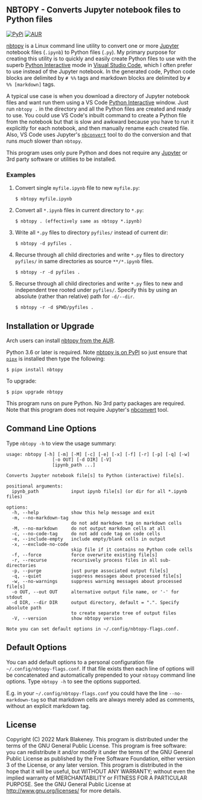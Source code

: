 ## NBTOPY - Converts Jupyter notebook files to Python files
[![PyPi](https://img.shields.io/pypi/v/nbtopy)](https://pypi.org/project/nbtopy/)
[![AUR](https://img.shields.io/aur/version/nbtopy)](https://aur.archlinux.org/packages/nbtopy/)

[nbtopy](http://github.com/bulletmark/nbtopy) is a Linux command line
utility to convert one or more [Jupyter](https://jupyter.org/) notebook
files (`.ipynb`) to Python files (`.py`). My primary purpose for
creating this utility is to quickly and easily create Python files to
use with the superb [Python
Interactive](https://code.visualstudio.com/docs/python/jupyter-support-py)
mode in [Visual Studio Code](https://code.visualstudio.com/), which I
often prefer to use instead of the Jupyter notebook. In the generated
code, Python code blocks are delimited by `# %%` tags and markdown
blocks are delimited by `# %% [markdown]` tags.

A typical use case is when you download a directory of Jupyter notebook
files and want run them using a VS Code [Python
Interactive](https://code.visualstudio.com/docs/python/jupyter-support-py)
window. Just run `nbtopy .` in the directory and all the Python files
are created and ready to use. You could use VS Code's inbuilt command to
create a Python file from the notebook but that is slow and awkward
because you have to run it explicitly for each notebook, and then
manually rename each created file. Also, VS Code uses Jupyter's
[`nbconvert`](https://nbconvert.readthedocs.io/) tool to do the
conversion and that runs *much* slower than `nbtopy`.

This program uses only pure Python and does not require any
[Jupyter](https://jupyter.org/) or 3rd party software or utilities to be
installed.

### Examples

1. Convert single `myfile.ipynb` file to new `myfile.py`:

    ```
    $ nbtopy myfile.ipynb
    ```

2. Convert all `*.ipynb` files in current directory to `*.py`:

    ```
    $ nbtopy . (effectively same as nbtopy *.ipynb)
    ```

3. Write all `*.py` files to directory `pyfiles/` instead of current dir:

    ```
    $ nbtopy -d pyfiles .
    ```

4. Recurse through all child directories and write `*.py` files to
   directory `pyfiles/` in same directories as source `**/*.ipynb`
   files.

    ```
    $ nbtopy -r -d pyfiles .
    ```

5. Recurse through all child directories and write `*.py` files to new
   and independent tree rooted under `pyfiles/`. Specify this by using
   an absolute (rather than relative) path for `-d/--dir`.

    ```
    $ nbtopy -r -d $PWD/pyfiles .
    ```

## Installation or Upgrade

Arch users can install [nbtopy from the
AUR](https://aur.archlinux.org/packages/nbtopy/).

Python 3.6 or later is required. Note [nbtopy is on
PyPI](https://pypi.org/project/nbtopy/) so just ensure that
[`pipx`](https://pypa.github.io/pipx/) is installed then type the
following:

```
$ pipx install nbtopy
```

To upgrade:

```
$ pipx upgrade nbtopy
```

This program runs on pure Python. No 3rd party packages are required.
Note that this program does not require Jupyter's
[nbconvert](https://nbconvert.readthedocs.io/) tool.

## Command Line Options

Type `nbtopy -h` to view the usage summary:

```
usage: nbtopy [-h] [-m] [-M] [-c] [-e] [-x] [-f] [-r] [-p] [-q] [-w]
                 [-o OUT] [-d DIR] [-V]
                 [ipynb_path ...]

Converts Jupyter notebook file[s] to Python (interactive) file[s].

positional arguments:
  ipynb_path            input ipynb file[s] (or dir for all *.ipynb files)

options:
  -h, --help            show this help message and exit
  -m, --no-markdown-tag
                        do not add markdown tag on markdown cells
  -M, --no-markdown     do not output markdown cells at all
  -c, --no-code-tag     do not add code tag on code cells
  -e, --include-empty   include empty/blank cells in output
  -x, --exclude-no-code
                        skip file if it contains no Python code cells
  -f, --force           force overwrite existing file[s]
  -r, --recurse         recursively process files in all sub-directories
  -p, --purge           just purge associated output file[s]
  -q, --quiet           suppress messages about processed file[s]
  -w, --no-warnings     suppress warning messages about processed file[s]
  -o OUT, --out OUT     alternative output file name, or '-' for stdout
  -d DIR, --dir DIR     output directory, default = ".". Specify absolute path
                        to create separate tree of output files
  -V, --version         show nbtopy version

Note you can set default options in ~/.config/nbtopy-flags.conf.
```

## Default Options

You can add default options to a personal configuration file
`~/.config/nbtopy-flags.conf`. If that file exists then each line of
options will be concatenated and automatically prepended to your
`nbtopy` command line options. Type `nbtopy -h` to see the options
supported.

E.g. in your `~/.config/nbtopy-flags.conf` you could have the line
`--no-markdown-tag` so that markdown cells are always merely aded as
comments, without an explicit markdown tag.

## License

Copyright (C) 2022 Mark Blakeney. This program is distributed under the
terms of the GNU General Public License. This program is free software:
you can redistribute it and/or modify it under the terms of the GNU
General Public License as published by the Free Software Foundation,
either version 3 of the License, or any later version. This program is
distributed in the hope that it will be useful, but WITHOUT ANY
WARRANTY; without even the implied warranty of MERCHANTABILITY or
FITNESS FOR A PARTICULAR PURPOSE. See the GNU General Public License at
<http://www.gnu.org/licenses/> for more details.

<!-- vim: se ai syn=markdown: -->
